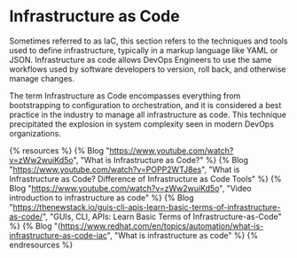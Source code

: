 # Infrastructure as Code

Sometimes referred to as IaC, this section refers to the techniques and tools used to define infrastructure, typically in a markup language like YAML or JSON. Infrastructure as code allows DevOps Engineers to use the same workflows used by software developers to version, roll back, and otherwise manage changes.  

The term Infrastructure as Code encompasses everything from bootstrapping to configuration to orchestration, and it is considered a best practice in the industry to manage all infrastructure as code.  This technique precipitated the explosion in system complexity seen in modern DevOps organizations.

{% resources %}
  {% Blog "https://www.youtube.com/watch?v=zWw2wuiKd5o", "What is Infrastructure as Code?" %}
  {% Blog "https://www.youtube.com/watch?v=POPP2WTJ8es", "What is Infrastructure as Code? Difference of Infrastructure as Code Tools" %}
  {% Blog "https://www.youtube.com/watch?v=zWw2wuiKd5o", "Video introduction to infrastructure as code" %}
  {% Blog "https://thenewstack.io/guis-cli-apis-learn-basic-terms-of-infrastructure-as-code/", "GUIs, CLI, APIs: Learn Basic Terms of Infrastructure-as-Code" %}
  {% Blog "(https://www.redhat.com/en/topics/automation/what-is-infrastructure-as-code-iac", "What is infrastructure as code" %}
{% endresources %}